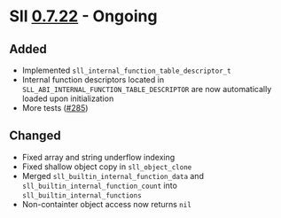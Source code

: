# Sll [0.7.22] - Ongoing

## Added

- Implemented `sll_internal_function_table_descriptor_t`
- Internal function descriptors located in `SLL_ABI_INTERNAL_FUNCTION_TABLE_DESCRIPTOR` are now automatically loaded upon initialization
- More tests ([#285])

## Changed

- Fixed array and string underflow indexing
- Fixed shallow object copy in `sll_object_clone`
- Merged `sll_builtin_internal_function_data` and `sll_builtin_internal_function_count` into `sll_builtin_internal_functions`
- Non-containter object access now returns `nil`

[0.7.22]: https://github.com/sl-lang/sll/compare/sll-v0.7.21...main
[#285]: https://github.com/sl-lang/sll/issues/285
